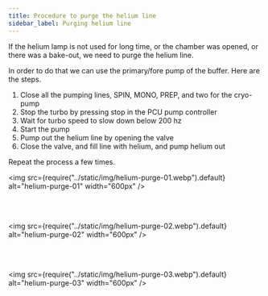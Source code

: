 ```yaml
---
title: Procedure to purge the helium line
sidebar_label: Purging helium line
---
```


If the helium lamp is not used for long time, or the chamber was opened, or
there was a bake-out, we need to purge the helium line.

In order to do that we can use the primary/<wbr/>fore pump of the buffer. Here
are the steps.

1. Close all the pumping lines, SPIN, MONO, PREP, and two for the cryo-pump
2. Stop the turbo by pressing stop in the PCU pump controller
3. Wait for turbo speed to slow down below 200 hz
4. Start the pump
5. Pump out the helium line by opening the valve
6. Close the valve, and fill line with helium, and pump helium out

Repeat the process a few times.

<img src={require("../static/img/helium-purge-01.webp").default} alt="helium-purge-01" width="600px" />

<br />
<br />

<img src={require("../static/img/helium-purge-02.webp").default} alt="helium-purge-02" width="600px" />

<br />
<br />

<img src={require("../static/img/helium-purge-03.webp").default} alt="helium-purge-03" width="600px" />
